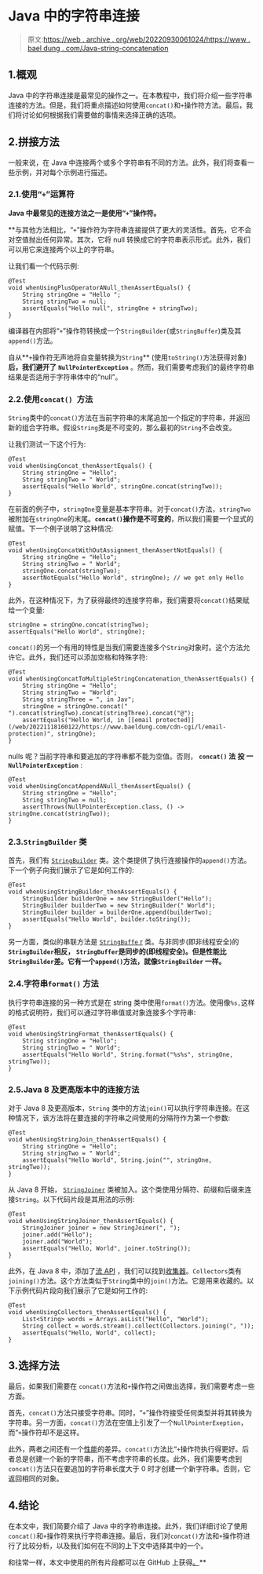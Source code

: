# Java 中的字符串连接

> 原文:[https://web . archive . org/web/20220930061024/https://www . bael dung . com/Java-string-concatenation](https://web.archive.org/web/20220930061024/https://www.baeldung.com/java-string-concatenation)

## 1.概观

Java 中的字符串连接是最常见的操作之一。在本教程中，我们将介绍一些字符串连接的方法。但是，我们将重点描述如何使用`concat()`和`+`操作符方法。最后，我们将讨论如何根据我们需要做的事情来选择正确的选项。

## 2.拼接方法

一般来说，在 Java 中连接两个或多个字符串有不同的方法。此外，我们将查看一些示例，并对每个示例进行描述。

### 2.1.使用“`+`”运算符

****Java 中最常见的连接方法之一是使用“`+`”操作符**。**

 **与其他方法相比，“`+`”操作符为字符串连接提供了更大的灵活性。首先，它不会对空值抛出任何异常。其次，它将 null 转换成它的字符串表示形式。此外，我们可以用它来连接两个以上的字符串。

让我们看一个代码示例:

```
@Test
void whenUsingPlusOperatorANull_thenAssertEquals() {
    String stringOne = "Hello ";
    String stringTwo = null;
    assertEquals("Hello null", stringOne + stringTwo);
}
```

编译器在内部将“`+`”操作符转换成一个`StringBuilder`(或`StringBuffer`)类及其`append()`方法。

自从**`+`操作符无声地将自变量转换为`String`** (使用`toString()`方法获得对象)**后，我们避开了** **`NullPointerException`** 。然而，我们需要考虑我们的最终字符串结果是否适用于字符串体中的“null”。

### 2.2.使用`concat() `方法

`String`类中的`concat()`方法在当前字符串的末尾追加一个指定的字符串，并返回新的组合字符串。假设`String`类是不可变的，那么最初的`String`不会改变。

让我们测试一下这个行为:

```
@Test
void whenUsingConcat_thenAssertEquals() {
    String stringOne = "Hello";
    String stringTwo = " World";
    assertEquals("Hello World", stringOne.concat(stringTwo));
}
```

在前面的例子中，`stringOne`变量是基本字符串。对于`concat()`方法，`stringTwo` 被附加在`stringOne`的末尾。**`concat()`操作是不可变的**，所以我们需要一个显式的赋值。下一个例子说明了这种情况:

```
@Test
void whenUsingConcatWithOutAssignment_thenAssertNotEquals() {
    String stringOne = "Hello";
    String stringTwo = " World";
    stringOne.concat(stringTwo);
    assertNotEquals("Hello World", stringOne); // we get only Hello
}
```

此外，在这种情况下，为了获得最终的连接字符串，我们需要将`concat()`结果赋给一个变量:

```
stringOne = stringOne.concat(stringTwo);
assertEquals("Hello World", stringOne);
```

`concat()`的另一个有用的特性是当我们需要连接多个`String`对象时。这个方法允许它。此外，我们还可以添加空格和特殊字符:

```
@Test
void whenUsingConcatToMultipleStringConcatenation_thenAssertEquals() {
    String stringOne = "Hello";
    String stringTwo = "World";
    String stringThree = ", in Jav";
    stringOne = stringOne.concat(" ").concat(stringTwo).concat(stringThree).concat("@");
    assertEquals("Hello World, in [[email protected]](/web/20221118160122/https://www.baeldung.com/cdn-cgi/l/email-protection)", stringOne);
}
```

nulls 呢？当前字符串和要追加的字符串都不能为空值。否则， **`concat()` 法** **投** **一** **`NullPointerException`** :

```
@Test
void whenUsingConcatAppendANull_thenAssertEquals() {
    String stringOne = "Hello";
    String stringTwo = null;
    assertThrows(NullPointerException.class, () -> stringOne.concat(stringTwo));
}
```

### 2.3.`StringBuilder` 类

首先，我们有 [`StringBuilder`](/web/20221118160122/https://www.baeldung.com/java-string-builder-string-buffer) 类。这个类提供了执行连接操作的`append()`方法。下一个例子向我们展示了它是如何工作的:

```
@Test
void whenUsingStringBuilder_thenAssertEquals() {
    StringBuilder builderOne = new StringBuilder("Hello");
    StringBuilder builderTwo = new StringBuilder(" World");
    StringBuilder builder = builderOne.append(builderTwo);
    assertEquals("Hello World", builder.toString());
}
```

另一方面，类似的串联方法是 [`StringBuffe` r](/web/20221118160122/https://www.baeldung.com/java-string-builder-string-buffer) 类。与非同步(即非线程安全)的 **`StringBuilder`相反， **`StringBuffer`是同步的**(即线程安全)。但是性能比`StringBuilder`差。它有一个`append()`方法，就像`StringBuilder` 一样。**

### 2.4.字符串`format()` 方法

执行字符串连接的另一种方式是在 string 类中使用`format()`方法。使用像`%s,`这样的格式说明符，我们可以通过字符串值或对象连接多个字符串:

```
@Test
void whenUsingStringFormat_thenAssertEquals() {
    String stringOne = "Hello";
    String stringTwo = " World";
    assertEquals("Hello World", String.format("%s%s", stringOne, stringTwo));
}
```

### 2.5.Java 8 及更高版本中的连接方法

对于 Java 8 及更高版本，`String` 类中的方法`join()`可以执行字符串连接。在这种情况下，该方法将在要连接的字符串之间使用的分隔符作为第一个参数:

```
@Test
void whenUsingStringJoin_thenAssertEquals() {
    String stringOne = "Hello";
    String stringTwo = " World";
    assertEquals("Hello World", String.join("", stringOne, stringTwo));
}
```

从 Java 8 开始， [`StringJoiner`](/web/20221118160122/https://www.baeldung.com/java-string-joiner) 类被加入。这个类使用分隔符、前缀和后缀来连接`String`。以下代码片段是其用法的示例:

```
@Test
void whenUsingStringJoiner_thenAssertEquals() {
    StringJoiner joiner = new StringJoiner(", ");
    joiner.add("Hello");
    joiner.add("World");
    assertEquals("Hello, World", joiner.toString());
}
```

此外，在 Java 8 中，添加了[流 API](/web/20221118160122/https://www.baeldung.com/java-8-streams) ，我们可以找到[收集器](/web/20221118160122/https://www.baeldung.com/java-8-collectors)。`Collectors`类有`joining()`方法。这个方法类似于`String`类中的`join()`方法。它是用来收藏的。以下示例代码片段向我们展示了它是如何工作的:

```
@Test
void whenUsingCollectors_thenAssertEquals() {
    List<String> words = Arrays.asList("Hello", "World");
    String collect = words.stream().collect(Collectors.joining(", "));
    assertEquals("Hello, World", collect);
}
```

## 3.选择方法

最后，如果我们需要在 `concat()`方法和`+`操作符之间做出选择，我们需要考虑一些方面。

首先，`concat()`方法只接受字符串。同时，“`+`”操作符接受任何类型并将其转换为字符串。另一方面，`concat()`方法在空值上引发了一个`NullPointerExeption`，而“`+`操作符却不是这样。

此外，两者之间还有一个[性能](/web/20221118160122/https://www.baeldung.com/java-string-performance)的差异。`concat()`方法比“`+`操作符执行得更好。后者总是创建一个新的字符串，而不考虑字符串的长度。此外，我们需要考虑到`concat()`方法只在要追加的字符串长度大于 0 时才创建一个新字符串。否则，它返回相同的对象。

## 4.结论

在本文中，我们简要介绍了 Java 中的字符串连接。此外，我们详细讨论了使用`concat()`和`+`操作符来执行字符串连接。最后，我们对`concat()`方法和`+`操作符进行了比较分析，以及我们如何在不同的上下文中选择其中的一个。

和往常一样，本文中使用的所有片段都可以在 GitHub 上获得[。](https://web.archive.org/web/20221118160122/https://github.com/eugenp/tutorials/tree/master/core-java-modules/core-java-string-operations-5)**